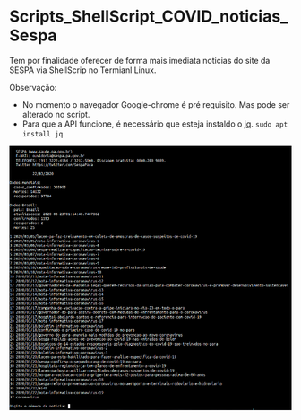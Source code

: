 # Scripts_ShellScript_COVID_noticias_Sespa

Tem por finalidade oferecer de forma mais imediata noticias do site da SESPA via ShellScrip no Termianl Linux.


Observação: 
- No momento o navegador Google-chrome é pré requisito. Mas pode ser alterado no script.
- Para que a API funcione, é necessário que esteja instaldo o [jq](https://stedolan.github.io/jq/). ```sudo apt install jq``` 

![](./imagem.png)
